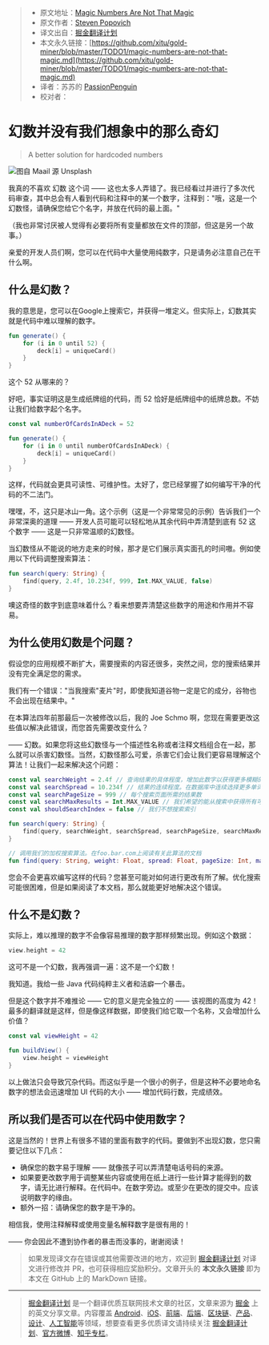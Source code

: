 > * 原文地址：[Magic Numbers Are Not That Magic](https://medium.com/better-programming/magic-numbers-are-not-that-magic-132297d435f5)
> * 原文作者：[Steven Popovich](https://medium.com/@steven.popovich)
> * 译文出自：[掘金翻译计划](https://github.com/xitu/gold-miner)
> * 本文永久链接：[https://github.com/xitu/gold-miner/blob/master/TODO1/magic-numbers-are-not-that-magic.md](https://github.com/xitu/gold-miner/blob/master/TODO1/magic-numbers-are-not-that-magic.md)
> * 译者：苏苏的 [PassionPenguin](https://github.com/PassionPenguin/)
> * 校对者：

# 幻数并没有我们想象中的那么奇幻

> A better solution for hardcoded numbers

![图自 [Maail](https://unsplash.com/@maail?utm_source=unsplash&utm_medium=referral&utm_content=creditCopyText) 源 [Unsplash](https://unsplash.com/s/photos/feathers?utm_source=unsplash&utm_medium=referral&utm_content=creditCopyText)](https://cdn-images-1.medium.com/max/9562/1*fzMDTQAsZ8D9O3YXJwLW5A.jpeg)

我真的不喜欢 幻数 这个词 —— 这也太多人弄错了。我已经看过并进行了多次代码审查，其中总会有人看到代码和注释中的某一个数字，注释到："哦，这是一个幻数怪，请确保您给它个名字，并放在代码的最上面。"

（我也非常讨厌被人觉得有必要将所有变量都放在文件的顶部，但这是另一个故事。）

亲爱的开发人员们啊，您可以在代码中大量使用纯数字，只是请务必注意自己在干什么啊。

## 什么是幻数？

我的意思是，您可以在Google上搜索它，并获得一堆定义。但实际上，幻数其实就是代码中难以理解的数字。

```kotlin
fun generate() {
    for (i in 0 until 52) {
        deck[i] = uniqueCard()
    }
}
```

这个 52 从哪来的？

好吧，事实证明这是生成纸牌组的代码，而 52 恰好是纸牌组中的纸牌总数。不妨让我们给数字起个名字。

```kotlin
const val numberOfCardsInADeck = 52

fun generate() {
    for (i in 0 until numberOfCardsInADeck) {
        deck[i] = uniqueCard()
    }
}
```

这样，代码就会更具可读性、可维护性。太好了，您已经掌握了如何编写干净的代码的不二法门。

嘿嘿，不，这只是冰山一角。这个示例（这是一个非常常见的示例）告诉我们一个非常深奥的道理 —— 开发人员可能可以轻松地从其余代码中弄清楚到底有 52 这个数字 —— 这是一只非常温顺的幻数怪。

当幻数怪从不能说的地方走来的时候，那才是它们展示真实面孔的时间嗷。例如使用以下代码调整搜索算法：

```kotlin
fun search(query: String) {
    find(query, 2.4f, 10.234f, 999, Int.MAX_VALUE, false)
}
```

噢这奇怪的数字到底意味着什么？看来想要弄清楚这些数字的用途和作用并不容易。

## 为什么使用幻数是个问题？

假设您的应用规模不断扩大，需要搜索的内容还很多，突然之间，您的搜索结果并没有完全满足您的需求。

我们有一个错误："当我搜索"麦片"时，即使我知道谷物一定是它的成分，谷物也不会出现在结果中。"

在本算法四年前那最后一次被修改以后，我的 Joe Schmo 啊，您现在需要更改这些值以解决此错误，而您首先需要改变什么？

—— 幻数。如果您将这些幻数怪与一个描述性名称或者注释文档组合在一起，那么就可以杀害幻数怪。当然，幻数怪那么可爱，杀害它们会让我们更容易理解这个算法！让我们一起来解决这个问题：

```kotlin
const val searchWeight = 2.4f // 查询结果的具体程度，增加此数字以获得更多模糊的结果
const val searchSpread = 10.234f // 结果的连续程度。在数据库中连续选择更多单词
const val searchPageSize = 999 // 每个搜索页面所需的结果数
const val searchMaxResults = Int.MAX_VALUE // 我们希望的能从搜索中获得所有可能的结果
const val shouldSearchIndex = false // 我们不想搜索索引

fun search(query: String) {
    find(query, searchWeight, searchSpread, searchPageSize, searchMaxResults, shouldSearchIndex)
}

// 调用我们的加权搜索算法。在foo.bar.com上阅读有关此算法的文档
fun find(query: String, weight: Float, spread: Float, pageSize: Int, maxResults: Int, index: Boolean) {}
```

您会不会更喜欢编写这样的代码？您甚至可能对如何进行更改有所了解。优化搜索可能很困难，但是如果阅读了本文档，那么就能更好地解决这个错误。

## 什么不是幻数？

实际上，难以推理的数字不会像容易推理的数字那样频繁出现。例如这个数据：

```kotlin
view.height = 42
```

这可不是一个幻数，我再强调一遍：这不是一个幻数！

我知道。我给一些 Java 代码纯粹主义者和洁癖一个暴击。

但是这个数字并不难推论 —— 它的意义是完全独立的 —— 该视图的高度为 42！最多的翻译就是这样，但是像这样数据，即使我们给它取一个名称，又会增加什么价值？

```kotlin
const val viewHeight = 42

fun buildView() {
    view.height = viewHeight
}
```

以上做法只会导致冗杂代码。而这似乎是一个很小的例子，但是这种不必要地命名数字的想法会迅速增加 UI 代码的大小 —— 增加代码行数，完成绩效。

## 所以我们是否可以在代码中使用数字？

这是当然的！世界上有很多不错的里面有数字的代码。要做到不出现幻数，您只需要记住以下几点：

* 确保您的数字易于理解 —— 就像孩子可以弄清楚电话号码的来源。
* 如果要更改数字用于调整某些内容或使用在纸上进行一些计算才能得到的数字，请无比进行解释。在代码中。在数字旁边。或至少在更改的提交中。应该说明数字的缘由。
* 额外一招：请确保您的数字是干净的。

相信我，使用注释解释或使用变量名解释数字是很有用的！

—— 你会因此不遭到协作者的暴击而没事的，谢谢阅读！

> 如果发现译文存在错误或其他需要改进的地方，欢迎到 [掘金翻译计划](https://github.com/xitu/gold-miner) 对译文进行修改并 PR，也可获得相应奖励积分。文章开头的 **本文永久链接** 即为本文在 GitHub 上的 MarkDown 链接。

---

> [掘金翻译计划](https://github.com/xitu/gold-miner) 是一个翻译优质互联网技术文章的社区，文章来源为 [掘金](https://juejin.im) 上的英文分享文章。内容覆盖 [Android](https://github.com/xitu/gold-miner#android)、[iOS](https://github.com/xitu/gold-miner#ios)、[前端](https://github.com/xitu/gold-miner#前端)、[后端](https://github.com/xitu/gold-miner#后端)、[区块链](https://github.com/xitu/gold-miner#区块链)、[产品](https://github.com/xitu/gold-miner#产品)、[设计](https://github.com/xitu/gold-miner#设计)、[人工智能](https://github.com/xitu/gold-miner#人工智能)等领域，想要查看更多优质译文请持续关注 [掘金翻译计划](https://github.com/xitu/gold-miner)、[官方微博](http://weibo.com/juejinfanyi)、[知乎专栏](https://zhuanlan.zhihu.com/juejinfanyi)。
